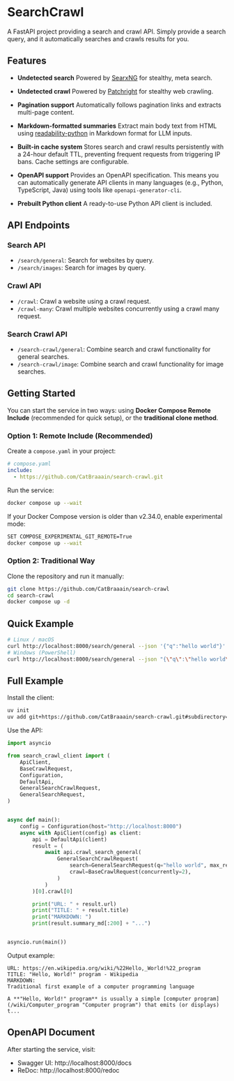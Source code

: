 # SearchCrawl

A FastAPI project providing a search and crawl API.
Simply provide a search query, and it automatically searches and crawls results for you.


## Features

- **Undetected search**
  Powered by [SearxNG](https://github.com/searxng/searxng) for stealthy, meta search.

- **Undetected crawl**
  Powered by [Patchright](https://github.com/CatBraaain/patchright) for stealthy web crawling.

- **Pagination support**
  Automatically follows pagination links and extracts multi-page content.

- **Markdown-formatted summaries**
  Extract main body text from HTML using [readability-python](https://github.com/buriy/python-readability) in Markdown format for LLM inputs.

- **Built-in cache system**
  Stores search and crawl results persistently with a 24-hour default TTL, preventing frequent requests from triggering IP bans. Cache settings are configurable.

- **OpenAPI support**
  Provides an OpenAPI specification.
  This means you can automatically generate API clients in many languages (e.g., Python, TypeScript, Java) using tools like `openapi-generator-cli`.

- **Prebuilt Python client**
  A ready-to-use Python API client is included.


## API Endpoints

### Search API
- `/search/general`: Search for websites by query.
- `/search/images`: Search for images by query.

### Crawl API
- `/crawl`: Crawl a website using a crawl request.
- `/crawl-many`: Crawl multiple websites concurrently using a crawl many request.

### Search Crawl API
- `/search-crawl/general`: Combine search and crawl functionality for general searches.
- `/search-crawl/image`: Combine search and crawl functionality for image searches.


## Getting Started

You can start the service in two ways:
using **Docker Compose Remote Include** (recommended for quick setup),
or the **traditional clone method**.

### Option 1: Remote Include (Recommended)

Create a `compose.yaml` in your project:
```yaml
# compose.yaml
include:
  - https://github.com/CatBraaain/search-crawl.git
```

Run the service:
```bash
docker compose up --wait
```

If your Docker Compose version is older than v2.34.0, enable experimental mode:
```bash
SET COMPOSE_EXPERIMENTAL_GIT_REMOTE=True
docker compose up --wait
```

### Option 2: Traditional Way
Clone the repository and run it manually:
```bash
git clone https://github.com/CatBraaain/search-crawl
cd search-crawl
docker compose up -d
```


## Quick Example
```bash
# Linux / macOS
curl http://localhost:8000/search/general --json '{"q":"hello world"}'
# Windows (PowerShell)
curl http://localhost:8000/search/general --json "{\"q\":\"hello world\"}"
```

## Full Example
Install the client:
```bash
uv init
uv add git+https://github.com/CatBraaain/search-crawl.git#subdirectory=search_crawl_client
```

Use the API:
```python
import asyncio

from search_crawl_client import (
    ApiClient,
    BaseCrawlRequest,
    Configuration,
    DefaultApi,
    GeneralSearchCrawlRequest,
    GeneralSearchRequest,
)


async def main():
    config = Configuration(host="http://localhost:8000")
    async with ApiClient(config) as client:
        api = DefaultApi(client)
        result = (
            await api.crawl_search_general(
                GeneralSearchCrawlRequest(
                    search=GeneralSearchRequest(q="hello world", max_results=1),
                    crawl=BaseCrawlRequest(concurrently=2),
                )
            )
        )[0].crawl[0]

        print("URL: " + result.url)
        print("TITLE: " + result.title)
        print("MARKDOWN: ")
        print(result.summary_md[:200] + "...")


asyncio.run(main())

```

Output example:
```text
URL: https://en.wikipedia.org/wiki/%22Hello,_World!%22_program
TITLE: "Hello, World!" program - Wikipedia
MARKDOWN:
Traditional first example of a computer programming language

A **"Hello, World!" program** is usually a simple [computer program](/wiki/Computer_program "Computer program") that emits (or displays) t...
```

## OpenAPI Document
After starting the service, visit:
- Swagger UI: http://localhost:8000/docs
- ReDoc: http://localhost:8000/redoc
